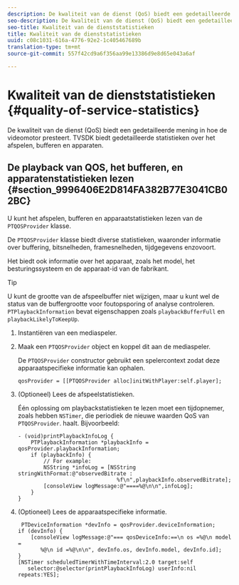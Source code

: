 ```yaml
---
description: De kwaliteit van de dienst (QoS) biedt een gedetailleerde mening in hoe de videomotor presteert. TVSDK biedt gedetailleerde statistieken over het afspelen, bufferen en apparaten.
seo-description: De kwaliteit van de dienst (QoS) biedt een gedetailleerde mening in hoe de videomotor presteert. TVSDK biedt gedetailleerde statistieken over het afspelen, bufferen en apparaten.
seo-title: Kwaliteit van de dienststatistieken
title: Kwaliteit van de dienststatistieken
uuid: c08c1031-616a-4776-92e2-1c405467689b
translation-type: tm+mt
source-git-commit: 557f42cd9a6f356aa99e13386d9e8d65e043a6af

---
```



# Kwaliteit van de dienststatistieken {#quality-of-service-statistics}

De kwaliteit van de dienst (QoS) biedt een gedetailleerde mening in hoe de videomotor presteert. TVSDK biedt gedetailleerde statistieken over het afspelen, bufferen en apparaten.

## De playback van QOS, het bufferen, en apparatenstatistieken lezen {#section_9996406E2D814FA382B77E3041CB02BC}

U kunt het afspelen, bufferen en apparaatstatistieken lezen van de `PTQOSProvider` klasse.

De `PTQOSProvider` klasse biedt diverse statistieken, waaronder informatie over buffering, bitsnelheden, framesnelheden, tijdgegevens enzovoort.

Het biedt ook informatie over het apparaat, zoals het model, het besturingssysteem en de apparaat-id van de fabrikant.

>[!TIP]
>
>U kunt de grootte van de afspeelbuffer niet wijzigen, maar u kunt wel de status van de buffergrootte voor foutopsporing of analyse controleren. `PTPlaybackInformation` bevat eigenschappen zoals `playbackBufferFull` en `playbackLikelyToKeepUp`.

1. Instantiëren van een mediaspeler.
1. Maak een `PTQOSProvider` object en koppel dit aan de mediaspeler.

   De `PTQOSProvider` constructor gebruikt een spelercontext zodat deze apparaatspecifieke informatie kan ophalen.

   ```
   qosProvider = [[PTQOSProvider alloc]initWithPlayer:self.player]; 
   ```

1. (Optioneel) Lees de afspeelstatistieken.

   Één oplossing om playbackstatistieken te lezen moet een tijdopnemer, zoals hebben `NSTimer`, die periodiek de nieuwe waarden QoS van `PTQOSProvider`. haalt. Bijvoorbeeld:

   ```
   - (void)printPlaybackInfoLog { 
       PTPlaybackInformation *playbackInfo = qosProvider.playbackInformation;  
       if (playbackInfo) { 
           // For example: 
           NSString *infoLog = [NSString stringWithFormat:@"observedBitrate :  
                                  %f\n",playbackInfo.observedBitrate]; 
           [consoleView logMessage:@"====%@\n\n",infoLog]; 
       } 
   }
   ```

1. (Optioneel) Lees de apparaatspecifieke informatie.

   ```
    PTDeviceInformation *devInfo = qosProvider.deviceInformation; 
   if (devInfo) { 
       [consoleView logMessage:@"=== qosDeviceInfo:==\n os =%@\n model =  
          %@\n id =%@\n\n", devInfo.os, devInfo.model, devInfo.id]; 
   } 
   [NSTimer scheduledTimerWithTimeInterval:2.0 target:self  
      selector:@selector(printPlaybackInfoLog) userInfo:nil repeats:YES];
   ```
